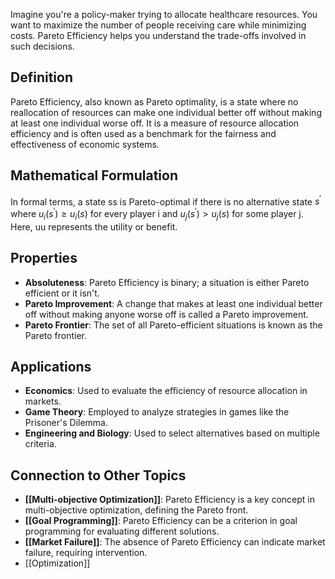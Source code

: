 Imagine you're a policy-maker trying to allocate healthcare resources. You want to maximize the number of people receiving care while minimizing costs. Pareto Efficiency helps you understand the trade-offs involved in such decisions.

## Definition

Pareto Efficiency, also known as Pareto optimality, is a state where no reallocation of resources can make one individual better off without making at least one individual worse off. It is a measure of resource allocation efficiency and is often used as a benchmark for the fairness and effectiveness of economic systems.

## Mathematical Formulation

In formal terms, a state ss is Pareto-optimal if there is no alternative state $s^′$ where $u_i(s^′)≥u_i(s)$ for every player i and $u_j(s^′)>u_j(s)$ for some player j. Here, uu represents the utility or benefit.

## Properties

- **Absoluteness**: Pareto Efficiency is binary; a situation is either Pareto efficient or it isn't.
- **Pareto Improvement**: A change that makes at least one individual better off without making anyone worse off is called a Pareto improvement.
- **Pareto Frontier**: The set of all Pareto-efficient situations is known as the Pareto frontier.

## Applications

- **Economics**: Used to evaluate the efficiency of resource allocation in markets.
- **Game Theory**: Employed to analyze strategies in games like the Prisoner's Dilemma.
- **Engineering and Biology**: Used to select alternatives based on multiple criteria.

## Connection to Other Topics

- **[[Multi-objective Optimization]]**: Pareto Efficiency is a key concept in multi-objective optimization, defining the Pareto front.
- **[[Goal Programming]]**: Pareto Efficiency can be a criterion in goal programming for evaluating different solutions.
- **[[Market Failure]]**: The absence of Pareto Efficiency can indicate market failure, requiring intervention.
- [[Optimization]]